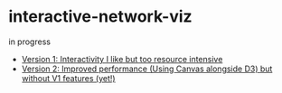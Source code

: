 # interactive-network-viz
in progress

* [Version 1: Interactivity I like but too resource intensive](http://zoews.github.io/interactive-network-viz/index.html)
* [Version 2: Improved performance (Using Canvas alongside D3) but without V1 features (yet!)](https://zoews.github.io/interactive-network-viz/viz2.html)
